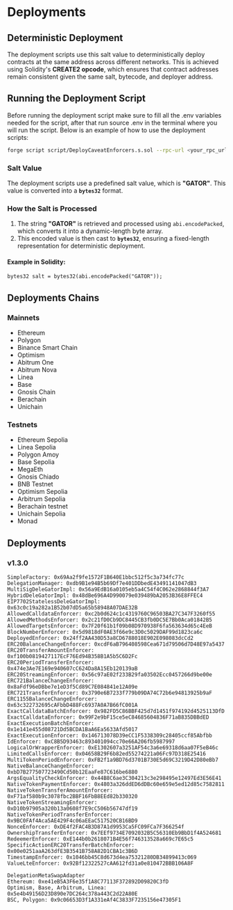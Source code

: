 # Deployments

## **Deterministic Deployment**

The deployment scripts use this salt value to deterministically deploy contracts at the same address across different networks. This is achieved using Solidity's **CREATE2 opcode**, which ensures that contract addresses remain consistent given the same salt, bytecode, and deployer address.

## **Running the Deployment Script**

Before running the deployment script make sure to fill all the .env variables needed for the script, after that run source .env in the terminal where you will run the script.
Below is an example of how to use the deployment scripts:

```sh
forge script script/DeployCaveatEnforcers.s.sol --rpc-url <your_rpc_url> --private-key $PRIVATE_KEY --broadcast
```

### Salt Value

The deployment scripts use a predefined salt value, which is **"GATOR"**. This value is converted into a **`bytes32`** format.

### **How the Salt is Processed**

1. The string **"GATOR"** is retrieved and processed using `abi.encodePacked`, which converts it into a dynamic-length byte array.
2. This encoded value is then cast to **`bytes32`**, ensuring a fixed-length representation for deterministic deployment.

#### **Example in Solidity:**

```solidity
bytes32 salt = bytes32(abi.encodePacked("GATOR"));
```

## **Deployments Chains**

### Mainnets

- Ethereum
- Polygon
- Binance Smart Chain
- Optimism
- Abitrum One
- Abitrum Nova
- Linea
- Base
- Gnosis Chain
- Berachain
- Unichain

### Testnets

- Ethereum Sepolia
- Linea Sepolia
- Polygon Amoy
- Base Sepolia
- MegaEth
- Gnosis Chiado
- BNB Testnet
- Optimism Sepolia
- Arbitrum Sepolia
- Berachain testnet
- Unichain Sepolia
- Monad

## **Deployments**

### **v1.3.0**

```
SimpleFactory: 0x69Aa2f9fe1572F1B640E1bbc512f5c3a734fc77c
DelegationManager: 0xdb9B1e94B5b69Df7e401DDbedE43491141047dB3
MultiSigDeleGatorImpl: 0x56a9EdB16a0105eb5a4C54f4C062e2868844f3A7
HybridDeleGatorImpl: 0x48dBe696A4D990079e039489bA2053B36E8FFEC4
EIP7702StatelessDeleGatorImpl: 0x63c0c19a282a1B52b07dD5a65b58948A07DAE32B
AllowedCalldataEnforcer: 0xc2b0d624c1c4319760C96503BA27C347F3260f55
AllowedMethodsEnforcer: 0x2c21fD0Cb9DC8445CB3fb0DC5E7Bb0Aca01842B5
AllowedTargetsEnforcer: 0x7F20f61b1f09b08D970938F6fa563634d65c4EeB
BlockNumberEnforcer: 0x5d9818dF0AE3f66e9c3D0c5029DAF99d1823ca6c
DeployedEnforcer: 0x24ff2AA430D53a8CD6788018E902E098083dcCd2
ERC20BalanceChangeEnforcer: 0xcdF6aB796408598Cea671d79506d7D48E97a5437
ERC20TransferAmountEnforcer: 0xf100b0819427117EcF76Ed94B358B1A5b5C6D2Fc
ERC20PeriodTransferEnforcer: 0x474e3Ae7E169e940607cC624Da8A15Eb120139aB
ERC20StreamingEnforcer: 0x56c97aE02f233B29fa03502Ecc0457266d9be00e
ERC721BalanceChangeEnforcer: 0x8aFdf96eDBbe7e1eD3f5Cd89C7E084841e12A09e
ERC721TransferEnforcer: 0x3790e6B7233f779b09DA74C72b6e94813925b9aF
ERC1155BalanceChangeEnforcer: 0x63c322732695cAFbbD488Fc6937A0A7B66fC001A
ExactCalldataBatchEnforcer: 0x982FD5C86BBF425d7d1451f974192d4525113DfD
ExactCalldataEnforcer: 0x99F2e9bF15ce5eC84685604836F71aB835DBBdED
ExactExecutionBatchEnforcer: 0x1e141e455d08721Dd5BCDA1BaA6Ea5633Afd5017
ExactExecutionEnforcer: 0x146713078D39eCC1F5338309c28405ccf85Abfbb
IdEnforcer: 0xC8B5D93463c893401094cc70e66A206fb5987997
LogicalOrWrapperEnforcer: 0xE1302607a3251AF54c3a6e69318d6aa07F5eB46c
LimitedCallsEnforcer: 0x04658B29F6b82ed55274221a06Fc97D318E25416
MultiTokenPeriodEnforcer: 0xFB2f1a9BD76d3701B730E5d69C3219D42D80eBb7
NativeBalanceChangeEnforcer: 0xbD7B277507723490Cd50b12EaaFe87C616be6880
ArgsEqualityCheckEnforcer: 0x44B8C6ae3C304213c3e298495e12497Ed3E56E41
NativeTokenPaymentEnforcer: 0x4803a326ddED6dDBc60e659e5ed12d85c7582811
NativeTokenTransferAmountEnforcer: 0xF71af580b9c3078fbc2BBF16FbB8EEd82b330320
NativeTokenStreamingEnforcer: 0xD10b97905a320b13a0608f7E9cC506b56747df19
NativeTokenPeriodTransferEnforcer: 0x9BC0FAf4Aca5AE429F4c06aEEaC517520CB16BD9
NonceEnforcer: 0xDE4f2FAC4B3D87A1d9953Ca5FC09FCa7F366254f
OwnershipTransferEnforcer: 0x7EEf9734E7092032B5C56310Eb9BbD1f4A524681
RedeemerEnforcer: 0xE144b0b2618071B4E56f746313528a669c7E65c5
SpecificActionERC20TransferBatchEnforcer: 0x00e0251aaA263dfE3B3541B758A82D1CBA1c3B6D
TimestampEnforcer: 0x1046bb45C8d673d4ea75321280DB34899413c069
ValueLteEnforcer: 0x92Bf12322527cAA612fd31a0e810472BBB106A8F

DelegationMetaSwapAdapter
Ethereum: 0xe41eB5A3F6e35f1A8C77113F372892D09820C3fD
Optimism, Base, Arbitrum, Linea: 0x5e4b49156D23D890e7DC264c378a443C2d22A80E
BSC, Polygon: 0x9c06653D3f1A331eAf4C3833F7235156e47305F1
```
